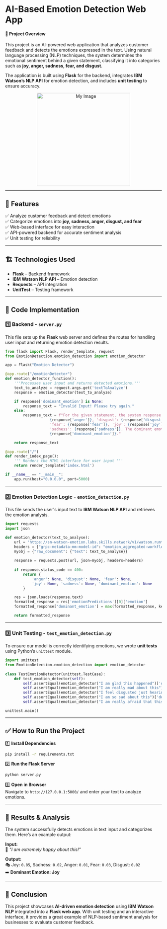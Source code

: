 # AI-Based Emotion Detection Web App  

#### 📌 Project Overview  
This project is an AI-powered web application that analyzes customer feedback and detects the emotions expressed in the text. Using natural language processing (NLP) techniques, the system determines the emotional sentiment behind a given statement, classifying it into categories such as **joy, anger, sadness, fear, and disgust**.  

The application is built using **Flask** for the backend, integrates **IBM Watson’s NLP API** for emotion detection, and includes **unit testing** to ensure accuracy.  

<p align="center">
  <img src="images/my-image.png" alt="My Image" width="300">
</p>


---

## 🚀 Features  
✅ Analyze customer feedback and detect emotions  
✅ Categorize emotions into **joy, sadness, anger, disgust, and fear**  
✅ Web-based interface for easy interaction  
✅ API-powered backend for accurate sentiment analysis  
✅ Unit testing for reliability  

---

## 🏗️ Technologies Used  
- **Flask** – Backend framework  
- **IBM Watson NLP API** – Emotion detection  
- **Requests** – API integration  
- **UnitTest** – Testing framework  

---


## 📜 Code Implementation  

### 1️⃣ Backend - `server.py`  
This file sets up the **Flask** web server and defines the routes for handling user input and returning emotion detection results.

```python
from flask import Flask, render_template, request
from EmotionDetection.emotion_detection import emotion_detector

app = Flask("Emotion Detector")

@app.route("/emotionDetector")
def emotion_detector_function():
    '''Processes user input and returns detected emotions.'''
    text_to_analyze = request.args.get('textToAnalyze')
    response = emotion_detector(text_to_analyze)

    if response['dominant_emotion'] is None:
        response_text = "Invalid Input! Please try again."
    else:
        response_text = f"For the given statement, the system response is 'anger': \
                    {response['anger']}, 'disgust': {response['disgust']}, \
                    'fear': {response['fear']}, 'joy': {response['joy']}, \
                    'sadness': {response['sadness']}. The dominant emotion is \
                    {response['dominant_emotion']}."

    return response_text

@app.route("/")
def render_index_page():
    ''' Renders the HTML interface for user input '''
    return render_template('index.html')

if __name__ == "__main__":
    app.run(host="0.0.0.0", port=5000)
```

---

### 2️⃣ Emotion Detection Logic - `emotion_detection.py`  
This file sends the user's input text to **IBM Watson NLP API** and retrieves the emotion analysis.

```python
import requests
import json

def emotion_detector(text_to_analyse):
    url = 'https://sn-watson-emotion.labs.skills.network/v1/watson.runtime.nlp.v1/NlpService/EmotionPredict'
    headers = {"grpc-metadata-mm-model-id": "emotion_aggregated-workflow_lang_en_stock"}
    myobj = {"raw_document": {"text": text_to_analyse}}
    
    response = requests.post(url, json=myobj, headers=headers)
    
    if response.status_code == 400:
        return {
            'anger': None, 'disgust': None, 'fear': None,
            'joy': None, 'sadness': None, 'dominant_emotion': None
        }

    res = json.loads(response.text)
    formatted_response = res['emotionPredictions'][0]['emotion']
    formatted_response['dominant_emotion'] = max(formatted_response, key=lambda x: formatted_response[x])

    return formatted_response
```

---

### 3️⃣ Unit Testing - `test_emotion_detection.py`  
To ensure our model is correctly identifying emotions, we wrote **unit tests** using Python’s `unittest` module.

```python
import unittest
from EmotionDetection.emotion_detection import emotion_detector
 
class TestEmotionDetector(unittest.TestCase):
    def test_emotion_detector(self):
        self.assertEqual(emotion_detector("I am glad this happened")['dominant_emotion'], 'joy')
        self.assertEqual(emotion_detector("I am really mad about this")['dominant_emotion'], 'anger')
        self.assertEqual(emotion_detector("I feel disgusted just hearing about this")['dominant_emotion'], 'disgust')
        self.assertEqual(emotion_detector("I am so sad about this")['dominant_emotion'], 'sadness')
        self.assertEqual(emotion_detector("I am really afraid that this will happen")['dominant_emotion'], 'fear')

unittest.main()
```

---

## ✅ How to Run the Project  
1️⃣ **Install Dependencies**  
```bash
pip install -r requirements.txt
```

2️⃣ **Run the Flask Server**  
```bash
python server.py
```

3️⃣ **Open in Browser**  
Navigate to `http://127.0.0.1:5000/` and enter your text to analyze emotions.

---

## 📌 Results & Analysis  
The system successfully detects emotions in text input and categorizes them. Here’s an example output:

**Input:**  
📝 *"I am extremely happy about this!"*  

**Output:**  
🎭 Joy: `0.85`, Sadness: `0.02`, Anger: `0.01`, Fear: `0.03`, Disgust: `0.02`  
➡️ **Dominant Emotion: Joy**

---

## 🎯 Conclusion  
This project showcases **AI-driven emotion detection** using **IBM Watson NLP** integrated into a **Flask web app**. With unit testing and an interactive interface, it provides a great example of NLP-based sentiment analysis for businesses to evaluate customer feedback.  
